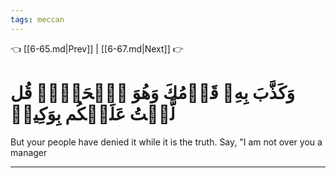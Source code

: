 ```yaml
---
tags: meccan
---
```


👈 [[6-65.md|Prev]] | [[6-67.md|Next]] 👉

# وَكَذَّبَ بِهِۦ قَوۡمُكَ وَهُوَ ٱلۡحَقُّۚ قُل لَّسۡتُ عَلَيۡكُم بِوَكِيلٖ

But your people have denied it while it is the truth. Say, "I am not over you a manager

---

